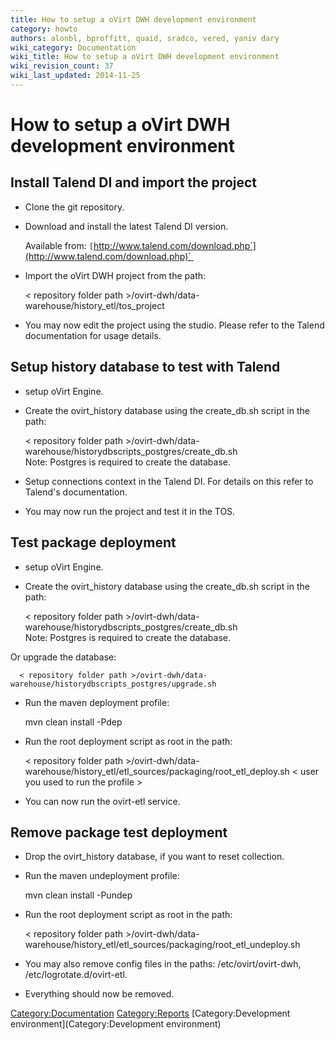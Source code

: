 ```yaml
---
title: How to setup a oVirt DWH development environment
category: howto
authors: alonbl, bproffitt, quaid, sradco, vered, yaniv dary
wiki_category: Documentation
wiki_title: How to setup a oVirt DWH development environment
wiki_revision_count: 37
wiki_last_updated: 2014-11-25
---
```


# How to setup a oVirt DWH development environment

## Install Talend DI and import the project

*   Clone the git repository.
*   Download and install the latest Talend DI version.

      Available from: `[`http://www.talend.com/download.php`](http://www.talend.com/download.php)` 

*   Import the oVirt DWH project from the path:

      < repository folder path >/ovirt-dwh/data-warehouse/history_etl/tos_project

*   You may now edit the project using the studio. Please refer to the Talend documentation for usage details.

## Setup history database to test with Talend

*   setup oVirt Engine.
*   Create the ovirt_history database using the create_db.sh script in the path:

      < repository folder path >/ovirt-dwh/data-warehouse/historydbscripts_postgres/create_db.sh
      Note: Postgres is required to create the database.

*   Setup connections context in the Talend DI. For details on this refer to Talend's documentation.
*   You may now run the project and test it in the TOS.

## Test package deployment

*   setup oVirt Engine.
*   Create the ovirt_history database using the create_db.sh script in the path:

      < repository folder path >/ovirt-dwh/data-warehouse/historydbscripts_postgres/create_db.sh
      Note: Postgres is required to create the database.

Or upgrade the database:

      < repository folder path >/ovirt-dwh/data-warehouse/historydbscripts_postgres/upgrade.sh

*   Run the maven deployment profile:

      mvn clean install -Pdep

*   Run the root deployment script as root in the path:

      < repository folder path >/ovirt-dwh/data-warehouse/history_etl/etl_sources/packaging/root_etl_deploy.sh < user you used to run the profile >

*   You can now run the ovirt-etl service.

## Remove package test deployment

*   Drop the ovirt_history database, if you want to reset collection.
*   Run the maven undeployment profile:

      mvn clean install -Pundep

*   Run the root deployment script as root in the path:

      < repository folder path >/ovirt-dwh/data-warehouse/history_etl/etl_sources/packaging/root_etl_undeploy.sh

*   You may also remove config files in the paths: /etc/ovirt/ovirt-dwh, /etc/logrotate.d/ovirt-etl.
*   Everything should now be removed.

<Category:Documentation> <Category:Reports> [Category:Development environment](Category:Development environment)
